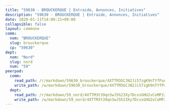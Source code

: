 ```yaml
---
title: "59630 - BROUCKERQUE | Entraide, Annonces, Initiatives"
description: "59630 - BROUCKERQUE | Entraide, Annonces, Initiatives"
date: 2020-01-11T14:09:21+09:00
collapsible: false
layout: commune
comm:
  nom: "BROUCKERQUE"
  slug: brouckerque
  cp: "59630"
dept:
  nom: "Nord"
  slug: nord
  num: "59"
peerpad:
  comm:
    read_path: /r/markdown/59630_brouckerque/4XTTM3GCJN2Ji57zgK9nTYfPuA24BDjhX3EnxsySSdMPZBFrT
    write_path: /w/markdown/59630_brouckerque/4XTTM3GCJN2Ji57zgK9nTYfPuA24BDjhX3EnxsySSdMPZBFrT-K3TgUsS1oy9Zg8gJto3jMRmshR1LMTNzm69dmwKto493XXvJzzxoRKa8YSvneTNAk522VE9uXvzsPRyW16njoiTw1t5zYYuo9At7oeEEdyKPS8iM9QArjCXEL4iTccRnxWffXcTV
  dept:
    read_path: /r/markdown/59_nord/4XTTM3t39qn3wJ5h23Xy7DcxsGHU2vCoMP2z3iS4TUn3TrtdJ
    write_path: /w/markdown/59_nord/4XTTM3t39qn3wJ5h23Xy7DcxsGHU2vCoMP2z3iS4TUn3TrtdJ-K3TgTuZGkuZqXfr6fpmH7pGsMT6ndvZQMyRDze5QBt7XScLWHoBi246kLoDKpTH2Yo4f3AFSSJqGc2ozvNww7qPLqsDjpvahxCbQ6F5znbfjp6kVgaDcTYc9LyhwSfYuCevnvZUQ
---
```


